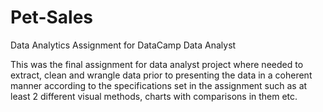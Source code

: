 # Pet-Sales
Data Analytics Assignment for DataCamp Data Analyst

This was the final assignment for data analyst project where needed to extract, clean and wrangle data prior to presenting the data in a coherent manner according to the specifications set in the assignment such as at least 2 different visual methods, charts with comparisons in them etc.
